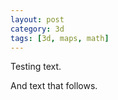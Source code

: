 ```yaml
---
layout: post
category: 3d
tags: [3d, maps, math]
---
```


<script src="https://rawgithub.com/mrdoob/three.js/master/build/three.js"></script>

Testing text.

<div id="placeholder"></div>

And text that follows.

<script id="vertexShader" type="x-shader/x-vertex">
    varying vec2 vUv;
    void main() {
        vUv = uv;
        gl_Position = projectionMatrix *
                       modelViewMatrix *
                      vec4(position,1.0);
    }
</script>

<script id="fragmentShader" type="x-shader/x-fragment">
  #ifdef GL_ES
  precision highp float;
  #endif

  #define PI 3.1415926535897931
  #define PI2 6.2831853071795862
  varying vec2 vUv;
  uniform sampler2D texture1;

  // phi = lat, lambda = long
  // the center of the map
  uniform float phi1;
  uniform float lambda0;

  void main(void) {
    // We want a map that goes all around the earth
    // 0,1 -> -pi,pi
    float x = PI2*(vUv.s - 0.5);
    float y = PI2*(vUv.t - 0.5);

    // from http://mathworld.wolfram.com/AzimuthalEquidistantProjection.html
    float c = sqrt(x*x + y*y);
    float phi = asin( cos(c)*sin(phi1) + y*sin(c)*cos(phi1)/c );
    float lambda = lambda0 +
            atan( x*sin(c), (c*cos(phi1)*cos(c) - y*sin(phi1)*sin(c)));
    // FIXME for lambda0 == [90,-90]

    // Here we want longitude to wrap all around: -pi,pi -> 0,1
    // But latitude works slightly different: -pi/2,pi/2 -> 0,1
    vec2 tc = vec2( (lambda/PI2) + 0.5, (phi/PI) + 0.5);

    gl_FragColor = texture2D(texture1, tc);
    // anything greater than PI away is wrapping again
    gl_FragColor = gl_FragColor + vec4(smoothstep(PI-.05,PI,c));
  }
</script>

<script>
    // FIXME if ( ! Detector.webgl ) Detector.addGetWebGLMessage();

    var dim = 512;
    var scene = new THREE.Scene();
    var camera = new THREE.OrthographicCamera(-1, 1, -1, 1, -1, 1);

    var renderer = new THREE.WebGLRenderer();
    renderer.setSize(dim,dim); // seems to fit the blog nicely
    div = document.getElementById("placeholder");
    div.appendChild(renderer.domElement);

    var worldTexture = THREE.ImageUtils.loadTexture('/assets/image/world512x256.jpg');
    //var worldTexture = THREE.ImageUtils.loadTexture('/assets/image/world1024x512.jpg');
    //worldTexture.magFilter = THREE.NearestFilter;
    worldTexture.minFilter = THREE.NearestFilter; // without this, there is a line where the world wraps
    var uniforms = {
        texture1: { type: "t", value: worldTexture },
        phi1:     { type: "f", value: 0.0 },
        lambda0:  { type: "f", value: 0.0 }
    };
    var vertShader = document.getElementById('vertexShader').innerHTML;
    var fragShader = document.getElementById('fragmentShader').innerHTML;

    var mapMaterial = new THREE.ShaderMaterial({
        side:           THREE.DoubleSide,  // ARGH--very important!
        uniforms:       uniforms,
        vertexShader:   vertShader,
        fragmentShader: fragShader
    });

    var mapGeometry = new THREE.PlaneGeometry(2, 2, 1, 1);
    mapGeometry.faceVertexUvs[0] = [];
    mapGeometry.faceVertexUvs[0].push([
        new THREE.Vector2(0, 0),
        new THREE.Vector2(0, 1),
        new THREE.Vector2(1, 0)
        ]);
    mapGeometry.faceVertexUvs[0].push([
        new THREE.Vector2(0, 1),
        new THREE.Vector2(1, 1),
        new THREE.Vector2(1, 0)
      ]);
    var map = new THREE.Mesh(mapGeometry, mapMaterial);
    scene.add(map);

    var render = function () {
    	requestAnimationFrame(render);

    	renderer.render(scene, camera);
    };

    render();
</script>

